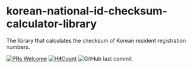 # korean-national-id-checksum-calculator-library
The library that calculates the checksum of Korean resident registration numbers.

[![PRs Welcome](https://img.shields.io/badge/PRs-welcome-brightgreen.svg?style=flat-square)](http://makeapullrequest.com)
[![HitCount](http://hits.dwyl.io/nulLeeKH/korean-national-id-checksum-calculator-library.svg)](http://hits.dwyl.io/nulLeeKH/korean-national-id-checksum-calculator-library)
![GitHub last commit](https://img.shields.io/github/last-commit/nulLeeKH/korean-national-id-checksum-calculator-library.svg)
